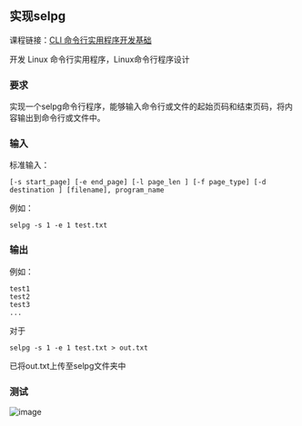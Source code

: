## 实现selpg

课程链接：[CLI 命令行实用程序开发基础](https://pmlpml.github.io/ServiceComputingOnCloud/ex-cli-basic)

开发 Linux 命令行实用程序，Linux命令行程序设计

### 要求

实现一个selpg命令行程序，能够输入命令行或文件的起始页码和结束页码，将内容输出到命令行或文件中。

### 输入

标准输入：
```
[-s start_page] [-e end_page] [-l page_len ] [-f page_type] [-d destination ] [filename], program_name
```
例如：
```
selpg -s 1 -e 1 test.txt
```

### 输出
例如：
```
test1
test2
test3
...
```

对于
```
selpg -s 1 -e 1 test.txt > out.txt
```
已将out.txt上传至selpg文件夹中

### 测试
![image](http://wx2.sinaimg.cn/mw690/932e8e0cgy1fzc0kmxxrvj20g004ta9u.jpg)